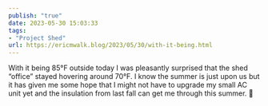 ```yaml
---
publish: "true"
date: 2023-05-30 15:03:33
tags:
- "Project Shed"
url: https://ericmwalk.blog/2023/05/30/with-it-being.html
---
```

With it being 85°F outside today I was pleasantly surprised that the shed “office” stayed hovering around 70°F. I know the summer is just upon us but it has given me some hope that I might not have to upgrade my small AC unit yet and the insulation from last fall can get me through this summer. 🤞